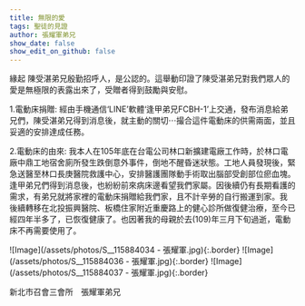 ```yaml
---
title: 無限的愛
tags: 聖徒的見證
author: 張耀軍弟兄
show_date: false
show_edit_on_github: false
---
```


緣起 陳受湛弟兄殷勤招呼人，是公認的。這舉動印證了陳受湛弟兄對我們眾人的愛是無極限的表露出來了，受贈者得到鼓勵與安慰。

1.電動床捐贈: 經由手機通信‘LINE’軟體‘逢甲弟兄FCBH-1’上交通，發布消息給弟兄們，陳受湛弟兄得到消息後，就主動的關切⋯撮合這件電動床的供需兩面，並且妥適的安排達成任務。

2.電動床的由來: 我本人在105年底在台電公司林口新擴建電廠工作時，於林口電廠中鼎工地宿舍廁所發生跌倒意外事件，倒地不醒昏迷狀態。工地人員發現後，緊急送醫至林口長庚醫院救護中心，安排醫護團隊動手術取出腦部受創部位瘀血塊。逢甲弟兄們得到消息後，也紛紛前來病床邊看望我們家屬。因後續仍有長期看護的需求，有弟兄就將家裡的電動床捐贈給我們家，且不計辛勞的自行搬運到家。我 後續轉移在北投振興醫院、板橋住家附近重慶路上的健心診所做復健治療，至今已經四年半多了，已恢復健康了。也因著我的母親於去(109)年三月下旬過逝，電動床不再需要使用了。

![Image](/assets/photos/S__115884034 - 張耀軍.jpg){:.border}
![Image](/assets/photos/S__115884036 - 張耀軍.jpg){:.border}
![Image](/assets/photos/S__115884037 - 張耀軍.jpg){:.border}

新北市召會三會所　張耀軍弟兄

